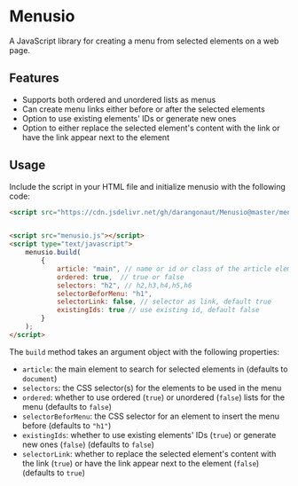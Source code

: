 # Menusio

A JavaScript library for creating a menu from selected elements on a web page. 

## Features
- Supports both ordered and unordered lists as menus
- Can create menu links either before or after the selected elements
- Option to use existing elements' IDs or generate new ones
- Option to either replace the selected element's content with the link or have the link appear next to the element

## Usage

Include the script in your HTML file and initialize menusio with the following code:

``` html
<script src="https://cdn.jsdelivr.net/gh/darangonaut/Menusio@master/menusio.js"></script>
```

``` html

<script src="menusio.js"></script>
<script type="text/javascript">
    menusio.build(
        {
            article: "main", // name or id or class of the article element
            ordered: true,  // true or false
            selectors: "h2", // h2,h3,h4,h5,h6
            selectorBeforMenu: "h1",
            selectorLink: false, // selector as link, default true
            existingIds: true // use existing id, default false
        }
    );
</script>
```

The `build` method takes an argument object with the following properties:
- `article`: the main element to search for selected elements in (defaults to `document`)
- `selectors`: the CSS selector(s) for the elements to be used in the menu
- `ordered`: whether to use ordered (`true`) or unordered (`false`) lists for the menu (defaults to `false`)
- `selectorBeforMenu`: the CSS selector for an element to insert the menu before (defaults to `"h1"`)
- `existingIds`: whether to use existing elements' IDs (`true`) or generate new ones (`false`) (defaults to `false`)
- `selectorLink`: whether to replace the selected element's content with the link (`true`) or have the link appear next to the element (`false`) (defaults to `true`)
